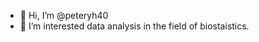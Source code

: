 - 👋 Hi, I’m @peteryh40
- 👀 I’m interested data analysis in the field of biostaistics. 


<!---
peteryh40/peteryh40 is a ✨ special ✨ repository because its `README.md` (this file) appears on your GitHub profile.
You can click the Preview link to take a look at your changes.
--->
